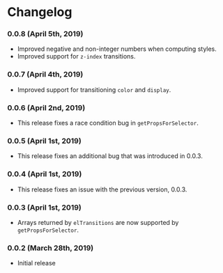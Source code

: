 # Changelog

### 0.0.8 (April 5th, 2019)

- Improved negative and non-integer numbers when computing styles.
- Improved support for `z-index` transitions.

### 0.0.7 (April 4th, 2019)

- Improved support for transitioning `color` and `display`.

### 0.0.6 (April 2nd, 2019)

- This release fixes a race condition bug in `getPropsForSelector`.

### 0.0.5 (April 1st, 2019)

- This release fixes an additional bug that was introduced in 0.0.3.

### 0.0.4 (April 1st, 2019)

- This release fixes an issue with the previous version, 0.0.3.

### 0.0.3 (April 1st, 2019)

- Arrays returned by `elTransitions` are now supported by `getPropsForSelector`.

### 0.0.2 (March 28th, 2019)

- Initial release